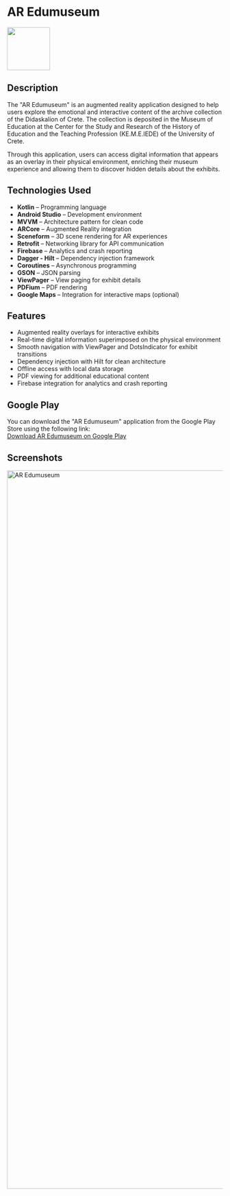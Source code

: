 # AR Edumuseum

<img width="100" src="https://github.com/user-attachments/assets/f8ce209c-2469-46a4-a72d-c9571e94c033" />

## Description
The "AR Edumuseum" is an augmented reality application designed to help users explore the emotional and interactive content of the archive collection of the Didaskalion of Crete. The collection is deposited in the Museum of Education at the Center for the Study and Research of the History of Education and the Teaching Profession (KE.M.E.IEDE) of the University of Crete.

Through this application, users can access digital information that appears as an overlay in their physical environment, enriching their museum experience and allowing them to discover hidden details about the exhibits.

## Technologies Used  
- **Kotlin** – Programming language  
- **Android Studio** – Development environment  
- **MVVM** – Architecture pattern for clean code  
- **ARCore** – Augmented Reality integration  
- **Sceneform** – 3D scene rendering for AR experiences  
- **Retrofit** – Networking library for API communication  
- **Firebase** – Analytics and crash reporting  
- **Dagger - Hilt** – Dependency injection framework  
- **Coroutines** – Asynchronous programming  
- **GSON** – JSON parsing  
- **ViewPager** – View paging for exhibit details  
- **PDFium** – PDF rendering  
- **Google Maps** – Integration for interactive maps (optional)  

## Features  
- Augmented reality overlays for interactive exhibits  
- Real-time digital information superimposed on the physical environment  
- Smooth navigation with ViewPager and DotsIndicator for exhibit transitions  
- Dependency injection with Hilt for clean architecture  
- Offline access with local data storage  
- PDF viewing for additional educational content  
- Firebase integration for analytics and crash reporting  

## Google Play
You can download the "AR Edumuseum" application from the Google Play Store using the following link:  
[Download AR Edumuseum on Google Play](https://play.google.com/store/apps/details?id=gr.forth.ics.museumrethimnou&hl=en)

## Screenshots
<img width="1676" alt="AR Edumuseum" src="https://github.com/user-attachments/assets/542834cd-20f7-465c-aa11-520240bc23a1" />

